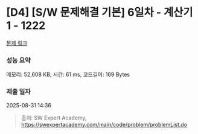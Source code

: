 # [D4] [S/W 문제해결 기본] 6일차 - 계산기1 - 1222 

[문제 링크](https://swexpertacademy.com/main/code/problem/problemDetail.do?contestProbId=AV14mbSaAEwCFAYD) 

### 성능 요약

메모리: 52,608 KB, 시간: 61 ms, 코드길이: 169 Bytes

### 제출 일자

2025-08-31 14:36



> 출처: SW Expert Academy, https://swexpertacademy.com/main/code/problem/problemList.do